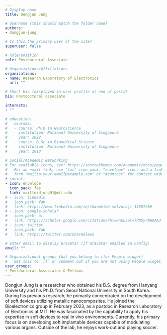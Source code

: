 ```yaml
---
# Display name
title: Dongjun Jung

# Username (this should match the folder name)
authors:
- dongjun-jung

# Is this the primary user of the site?
superuser: false

# Role/position
role: Postdoctoral Associate

# Organizations/Affiliations
organizations:
- name: Research Laboratory of Electronics
  url: ""

# Short bio (displayed in user profile at end of posts)
bio: Postdoctoral associate

interests:
- ""

# education:
#   courses:
#   - course: Ph.D in Neuroscience
#     institution: National University of Singapore
#     year: 2022
#   - course: B.Sc in Biomedical Science
#     institution: National University of Singapore
#     year: 2018

# Social/Academic Networking
# For available icons, see: https://sourcethemes.com/academic/docs/page-builder/#icons
#   For an email link, use "fas" icon pack, "envelope" icon, and a link in the
#   form "mailto:your-email@example.com" or "#contact" for contact widget.
# social:
- icon: envelope
  icon_pack: fas
  link: mailto:djung91@mit.edu
# - icon: linkedin
#   icon_pack: fab
#   link: https://www.linkedin.com/in/sharmelee-selvaraji-118972b9
# - icon: google-scholar
#   icon_pack: ai
#   link: https://scholar.google.com/citations?hl=en&user=7P85yr8AAAAJ
# - icon: twitter
#   icon_pack: fab
#   link: https://twitter.com/SharmeleeS

# Enter email to display Gravatar (if Gravatar enabled in Config)
email: ""

# Organizational groups that you belong to (for People widget)
#   Set this to `[]` or comment out if you are not using People widget.
user_groups:
- Postdoctoral Associates & Fellows
---
```


Dongjun Jung is a researcher who obtained his B.S. degree from Hanyang University and his Ph.D. from Seoul National University in South Korea. During his previous research, he primarily concentrated on the development of soft devices utilizing metallic nanocomposites. He joined the Bioelectronics group in February 2023, as a postdoc in Research Laboratory of Electronics at MIT. He was fascinated by the capability to apply his expertise in soft devices to real in vivo environments. Currently, his primary focus is on developing soft implantable devices capable of modulating various organs. Outside of the lab, he enjoys work-out and playing soccer.